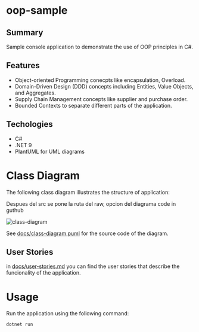 # oop-sample

## Summary
Sample console application to demonstrate the use of OOP principles in C#.

## Features
- Object-oriented Programming conecpts like encapsulation, Overload.
- Domain-Driven Design (DDD) concepts including Entities, Value Objects, and Aggregates.
- Supply Chain Management concepts like supplier and purchase order.
- Bounded Contexts to separate different parts of the application.

## Techologies
- C#
- .NET 9
- PlantUML for UML diagrams

# Class Diagram
The following class diagram illustrates the structure of application:

Despues del src se pone la ruta del raw, opcion del diagrama code in guthub

![class-diagram](https://www.plantuml.com/plantuml/proxy?src=https://raw.githubusercontent.com/sergioJM05/oop-sample-april-8-compilated/refs/heads/main/ACME.OOP/docs/class-diagram.puml)

See [docs/class-diagram.puml](docs/class-diagram.puml) for the source code of the diagram.

## User Stories
in [docs/user-stories.md](docs/user-stories.md) you can find the user stories that describe the funcionality of the application.

# Usage
Run the application using the following command:

```bash
dotnet run
```
